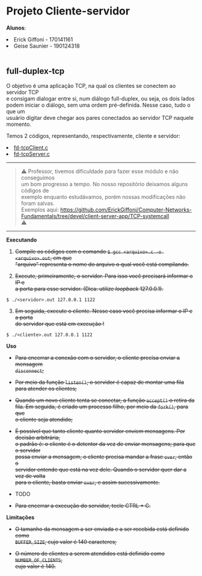 # Projeto Cliente-servidor 

**Alunos**:<br>
   <li>Erick Giffoni - 170141161<br>
   <li>Geise Saunier - 190124318<br><br>

## full-duplex-tcp

O objetivo é uma aplicação TCP, na qual os clientes se conectem ao servidor TCP<br>
e consigam dialogar entre si, num diálogo full-duplex, ou seja, os dois lados <br>
podem iniciar o diálogo, sem uma ordem pré-definida. Nesse caso, tudo o que um <br>
usuário digitar deve chegar aos pares conectados ao servidor TCP naquele momento.

Temos 2 códigos, representando, respectivamente, cliente e servidor:

<li><a href="./fd-tcpClient.c">fd-tcpClient.c</a><br>
<li><a href="./fd-tcpServer.c">fd-tcpServer.c</a><br>

<hr>

> ⚠️ Professor, tivemos dificuldade para fazer esse módulo e não conseguimos<br>
um bom progresso a tempo. No nosso repositório deixamos alguns códigos de <br>
exemplo enquanto estudávamos, porém nossas modificações não foram salvas.<br>
Exemplos aqui: https://github.com/ErickGiffoni/Computer-Networks-Fundamentals/tree/devel/client-server-app/TCP-systemcall <br>
⚠️<br>

<hr>

**Executando**

1. ~~Compile os códigos com o comando ```$ gcc <arquivo>.c -o <arquivo>.out```, em que<br>
"arquivo" representa o nome do arquivo o qual você está compilando.~~

2. ~~Execute, primeiramente, o servidor. Para isso você precisará informar o IP e<br>
a porta para esse servidor. (Dica: utilize *loopback* 127.0.0.1).~~

```$ ./<servidor>.out 127.0.0.1 1122```

3. ~~Em seguida, execute o cliente. Nesse caso você precisa informar o IP e a porta<br>
do servidor que está em execução !~~

```$ ./<cliente>.out 127.0.0.1 1122```

**Uso**


- ~~Para encerrar a conexão com o servidor, o cliente precisa enviar a mensagem<br>
```disconnect```;~~

- ~~Por meio da função ```listen()```, o servidor é capaz de montar uma fila<br>
para atender os clientes;~~

- ~~Quando um novo cliente tenta se conectar, a função ```accept()``` o retira da<br>
fila. Em seguida, é criado um processo filho, por meio da ```fork()```, para que<br>
o cliente seja atendido;~~

- ~~É possível que tanto cliente quanto servidor enviem mensagens. Por decisão arbitrária,<br>
o padrão é: o cliente é o detentor da vez de enviar mensagens; para que o servidor<br>
possa enviar a mensagem, o cliente precisa mandar a frase ```over```, então o<br>
servidor entende que está na vez dele. Quando o servidor quer dar a vez de volta<br>
para o cliente, basta enviar ```over```, e assim sucessivamente.~~ 

- TODO

- ~~Para encerrar a execução do servidor, tecle CTRL + C.~~<br>

**Limitações**


- ~~O tamanho da mensagem a ser enviada e a ser recebida está definido como<br>
```BUFFER_SIZE```, cujo valor é 140 caracteres;~~<br>

- ~~O número de clientes a serem atendidos está definido como ```NUMBER_OF_CLIENTS```,<br>
cujo valor é 140.~~<br>